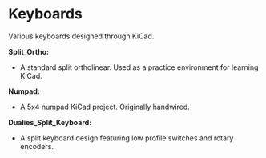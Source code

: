 # Keyboards
Various keyboards designed through KiCad.

**Split_Ortho:**
  - A standard split ortholinear. Used as a practice environment for learning KiCad.

**Numpad:**
 - A 5x4 numpad KiCad project. Originally handwired.

**Dualies_Split_Keyboard:**
- A split keyboard design featuring low profile switches and rotary encoders.
